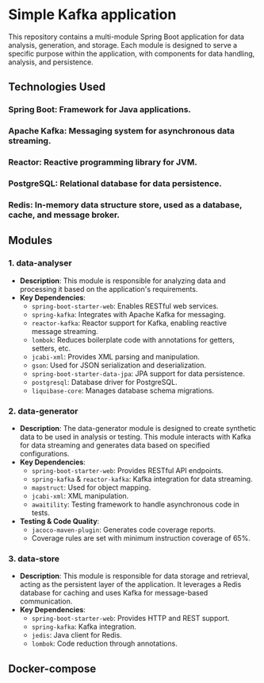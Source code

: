 # Simple Kafka application

This repository contains a multi-module Spring Boot application for data analysis, generation, and storage. Each module is designed to serve a specific purpose within the application, with components for data handling, analysis, and persistence.

## Technologies Used

### Spring Boot: Framework for Java applications.
### Apache Kafka: Messaging system for asynchronous data streaming.
### Reactor: Reactive programming library for JVM.
### PostgreSQL: Relational database for data persistence.
### Redis: In-memory data structure store, used as a database, cache, and message broker.

## Modules

### 1. data-analyser
- **Description**: This module is responsible for analyzing data and processing it based on the application's requirements.
- **Key Dependencies**:
    - `spring-boot-starter-web`: Enables RESTful web services.
    - `spring-kafka`: Integrates with Apache Kafka for messaging.
    - `reactor-kafka`: Reactor support for Kafka, enabling reactive message streaming.
    - `lombok`: Reduces boilerplate code with annotations for getters, setters, etc.
    - `jcabi-xml`: Provides XML parsing and manipulation.
    - `gson`: Used for JSON serialization and deserialization.
    - `spring-boot-starter-data-jpa`: JPA support for data persistence.
    - `postgresql`: Database driver for PostgreSQL.
    - `liquibase-core`: Manages database schema migrations.

### 2. data-generator
- **Description**: The data-generator module is designed to create synthetic data to be used in analysis or testing. This module interacts with Kafka for data streaming and generates data based on specified configurations.
- **Key Dependencies**:
    - `spring-boot-starter-web`: Provides RESTful API endpoints.
    - `spring-kafka` & `reactor-kafka`: Kafka integration for data streaming.
    - `mapstruct`: Used for object mapping.
    - `jcabi-xml`: XML manipulation.
    - `awaitility`: Testing framework to handle asynchronous code in tests.
- **Testing & Code Quality**:
    - `jacoco-maven-plugin`: Generates code coverage reports.
    - Coverage rules are set with minimum instruction coverage of 65%.

### 3. data-store
- **Description**: This module is responsible for data storage and retrieval, acting as the persistent layer of the application. It leverages a Redis database for caching and uses Kafka for message-based communication.
- **Key Dependencies**:
    - `spring-boot-starter-web`: Provides HTTP and REST support.
    - `spring-kafka`: Kafka integration.
    - `jedis`: Java client for Redis.
    - `lombok`: Code reduction through annotations.

## Docker-compose